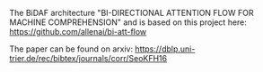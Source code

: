 

The BiDAF architecture "BI-DIRECTIONAL ATTENTION FLOW FOR MACHINE COMPREHENSION" and is based on this project here: https://github.com/allenai/bi-att-flow

The paper can be found on arxiv: https://dblp.uni-trier.de/rec/bibtex/journals/corr/SeoKFH16 
